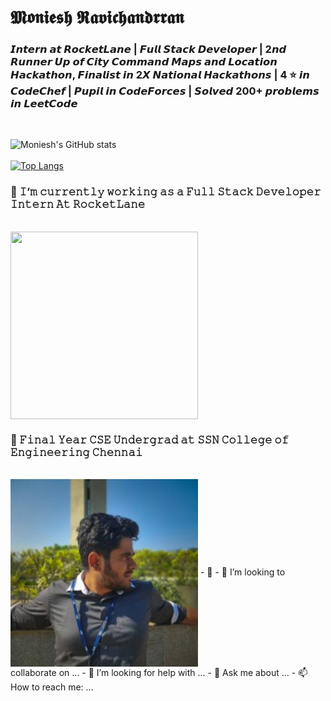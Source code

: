# 𝕸𝖔𝖓𝖎𝖊𝖘𝖍 𝕽𝖆𝖛𝖎𝖈𝖍𝖆𝖓𝖉𝖗𝖗𝖆𝖓

<h3>
𝙄𝙣𝙩𝙚𝙧𝙣 𝙖𝙩 𝙍𝙤𝙘𝙠𝙚𝙩𝙇𝙖𝙣𝙚 | 𝙁𝙪𝙡𝙡 𝙎𝙩𝙖𝙘𝙠 𝘿𝙚𝙫𝙚𝙡𝙤𝙥𝙚𝙧 | 2𝙣𝙙 𝙍𝙪𝙣𝙣𝙚𝙧 𝙐𝙥 𝙤𝙛 𝘾𝙞𝙩𝙮 𝘾𝙤𝙢𝙢𝙖𝙣𝙙 𝙈𝙖𝙥𝙨 𝙖𝙣𝙙 𝙇𝙤𝙘𝙖𝙩𝙞𝙤𝙣 𝙃𝙖𝙘𝙠𝙖𝙩𝙝𝙤𝙣, 𝙁𝙞𝙣𝙖𝙡𝙞𝙨𝙩 𝙞𝙣 2𝙓 𝙉𝙖𝙩𝙞𝙤𝙣𝙖𝙡 𝙃𝙖𝙘𝙠𝙖𝙩𝙝𝙤𝙣𝙨 | 4 ⭐ 𝙞𝙣 𝘾𝙤𝙙𝙚𝘾𝙝𝙚𝙛  | 𝙋𝙪𝙥𝙞𝙡 𝙞𝙣 𝘾𝙤𝙙𝙚𝙁𝙤𝙧𝙘𝙚𝙨 | 𝙎𝙤𝙡𝙫𝙚𝙙 200+ 𝙥𝙧𝙤𝙗𝙡𝙚𝙢𝙨 𝙞𝙣 𝙇𝙚𝙚𝙩𝘾𝙤𝙙𝙚</h3>

<br />

![Moniesh's GitHub stats](https://github-readme-stats.vercel.app/api?username=monieshravichandrran&show_icons=true&theme=radical)
<br /><br />
[![Top Langs](https://github-readme-stats.vercel.app/api/top-langs/?username=monieshravichandrran&layout=compact)](https://github.com/anuraghazra/github-readme-stats)

<h3>🔭 𝙸’𝚖 𝚌𝚞𝚛𝚛𝚎𝚗𝚝𝚕𝚢 𝚠𝚘𝚛𝚔𝚒𝚗𝚐 𝚊𝚜 𝚊 𝙵𝚞𝚕𝚕 𝚂𝚝𝚊𝚌𝚔 𝙳𝚎𝚟𝚎𝚕𝚘𝚙𝚎𝚛 𝙸𝚗𝚝𝚎𝚛𝚗 𝙰𝚝 𝚁𝚘𝚌𝚔𝚎𝚝𝙻𝚊𝚗𝚎</h3>
<br />
<img align="center" src="https://yt3.ggpht.com/ytc/AKedOLQZlNQqTwgU8uQNB44lB7K55G0XQkmlB6xZx6SI=s900-c-k-c0x00ffffff-no-rj" width=300 height=300/>
<h3>🌱 𝙵𝚒𝚗𝚊𝚕 𝚈𝚎𝚊𝚛 𝙲𝚂𝙴 𝚄𝚗𝚍𝚎𝚛𝚐𝚛𝚊𝚍 𝚊𝚝 𝚂𝚂𝙽 𝙲𝚘𝚕𝚕𝚎𝚐𝚎 𝚘𝚏 𝙴𝚗𝚐𝚒𝚗𝚎𝚎𝚛𝚒𝚗𝚐 𝙲𝚑𝚎𝚗𝚗𝚊𝚒</h3>
<br />
<img align="center" src="./ssn.jpeg" width=300 height=300/>
- 🌱 
- 👯 I’m looking to collaborate on ...
- 🤔 I’m looking for help with ...
- 💬 Ask me about ...
- 📫 How to reach me: ...
